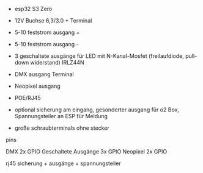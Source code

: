 - esp32 S3 Zero 
- 12V Buchse 6,3/3.0 + Terminal
- 5-10 feststrom ausgang +
- 5-10 feststrom ausgang -
- 3 geschaltete ausgänge für LED mit N-Kanal-Mosfet (freilaufdiode, pull-down widerstand) IRLZ44N
- DMX ausgang Terminal
- Neopixel ausgang
- POE/RJ45
- optional sicherung am eingang, gesonderter ausgang für o2 Box, Spannungsteiler an ESP für Meldung

- große schraubterminals ohne stecker




pins

DMX 				2x GPIO
Geschaltete Ausgänge 		3x GPIO
Neopixel			2x GPIO



rj45
sicherung + ausgänge + spannungsteiler
